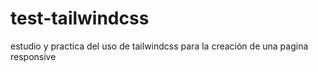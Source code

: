 # test-tailwindcss
estudio y practica del uso de tailwindcss para la creación de una pagina responsive
